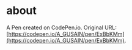 # about

A Pen created on CodePen.io. Original URL: [https://codepen.io/A_GUSAIN/pen/ExBbKMm](https://codepen.io/A_GUSAIN/pen/ExBbKMm).

